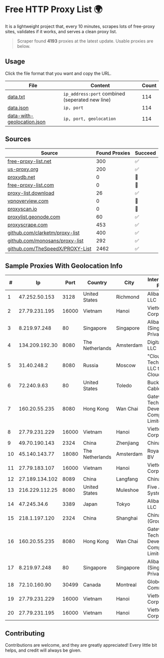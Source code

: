 
# Free HTTP Proxy List 🌍

It is a lightweight project that, every 10 minutes, scrapes lots of free-proxy sites, validates if it works, and serves a clean proxy list.


> Scraper found **4193** proxies at the latest update. Usable proxies are below.

## Usage

Click the file format that you want and copy the URL.


|File|Content|Count|
|----|-------|-----|
|[data.txt](https://raw.githubusercontent.com/themiralay/Proxy-List-World/master/data.txt)|`ip_address:port` combined (seperated new line)|114|
|[data.json](https://raw.githubusercontent.com/themiralay/Proxy-List-World/master/data.json)|`ip, port`|114|
|[data-with-geolocation.json](https://raw.githubusercontent.com/themiralay/Proxy-List-World/master/data-with-geolocation.json)|`ip, port, geolocation`|114|

## Sources

|Source|Found Proxies|Succeed|
|------|-------------|-------|
|[free-proxy-list.net](https://free-proxy-list.net)|300|✅|
|[us-proxy.org](https://www.us-proxy.org)|200|✅|
|[proxydb.net](http://proxydb.net)|0|🚫|
|[free-proxy-list.com](https://free-proxy-list.com/?page=&port=&type%5B%5D=http&type%5B%5D=https&up_time=0&search=Search)|0|🚫|
|[proxy-list.download](https://www.proxy-list.download/HTTP)|26|✅|
|[vpnoverview.com](https://vpnoverview.com/privacy/anonymous-browsing/free-proxy-servers)|0|🚫|
|[proxyscan.io](https://www.proxyscan.io)|0|🚫|
|[proxylist.geonode.com](https://proxylist.geonode.com/api/proxy-list?limit=300&page=1&sort_by=lastChecked&sort_type=desc&protocols=http,https)|60|✅|
|[proxyscrape.com](https://api.proxyscrape.com/v2/?request=displayproxies&protocol=http&timeout=10000&country=all&ssl=all&anonymity=all)|453|✅|
|[github.com/clarketm/proxy-list](https://raw.githubusercontent.com/clarketm/proxy-list/master/proxy-list-raw.txt)|400|✅|
|[github.com/monosans/proxy-list](https://raw.githubusercontent.com/monosans/proxy-list/main/proxies/http.txt)|292|✅|
|[github.com/TheSpeedX/PROXY-List](https://raw.githubusercontent.com/TheSpeedX/PROXY-List/master/http.txt)|2462|✅|


## Sample Proxies With Geolocation Info

|#|Ip|Port|Country|City|Internet Service Provider|
|-|--|----|-------|----|-------------------------|
|1|47.252.50.153|3128|United States|Richmond|Alibaba Cloud LLC|
|2|27.79.231.195|16000|Vietnam|Hanoi|Viettel Corporation|
|3|8.219.97.248|80|Singapore|Singapore|Alibaba Cloud (Singapore) Private Limited|
|4|134.209.192.30|8080|The Netherlands|Amsterdam|DigitalOcean, LLC|
|5|31.40.248.2|8080|Russia|Moscow|"Cloud Technologies" LLC trading as Cloud.ru|
|6|72.240.9.63|80|United States|Toledo|Buckeye Cablevision, Inc.|
|7|160.20.55.235|8080|Hong Kong|Wan Chai|Gateway Technology Development Company Limited|
|8|27.79.231.229|16000|Vietnam|Hanoi|Viettel Corporation|
|9|49.70.190.143|2324|China|Zhenjiang|Chinanet|
|10|45.140.143.77|18080|The Netherlands|Amsterdam|RoyaleHosting BV|
|11|27.79.183.107|16000|Vietnam|Hanoi|Viettel Corporation|
|12|27.189.134.102|8089|China|Langfang|Chinanet|
|13|216.229.112.25|8080|United States|Muleshoe|Five Area Systems, LLC|
|14|47.245.34.6|3389|Japan|Tokyo|Alibaba Cloud LLC|
|15|218.1.197.120|2324|China|Shanghai|China Telecom (Group)|
|16|160.20.55.235|8080|Hong Kong|Wan Chai|Gateway Technology Development Company Limited|
|17|8.219.97.248|80|Singapore|Singapore|Alibaba Cloud (Singapore) Private Limited|
|18|72.10.160.90|30499|Canada|Montreal|GloboTech Communications|
|19|27.79.231.229|16000|Vietnam|Hanoi|Viettel Corporation|
|20|27.79.231.195|16000|Vietnam|Hanoi|Viettel Corporation|



## Contributing

Contributions are welcome, and they are greatly appreciated! Every
little bit helps, and credit will always be given.


